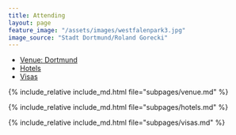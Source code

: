 ```yaml
---
title: Attending
layout: page
feature_image: "/assets/images/westfalenpark3.jpg"
image_source: "Stadt Dortmund/Roland Gorecki"
---
```


<ul class="nav nav-tabs nav-justified">
  <li role="presentation" class="active">
    <a href="#venue">Venue: Dortmund</a></li>
  <li role="presentation"><a href="#hotels">Hotels</a></li>
  <li role="presentation"><a href="#visas">Visas</a></li>
</ul>

<div class="tab-content">
<div role="tabpanel" class="tab-pane active" id="venue">

  {% include_relative include_md.html file="subpages/venue.md" %}

</div>

<div role="tabpanel" class="tab-pane" id="hotels">

  {% include_relative include_md.html file="subpages/hotels.md" %}

</div>

<div role="tabpanel" class="tab-pane" id="visas">

  {% include_relative include_md.html file="subpages/visas.md" %}

</div>

</div>

<script>
$('.nav-tabs li a').click(function (e){e.preventDefault();$(this).tab('show');})
</script>
